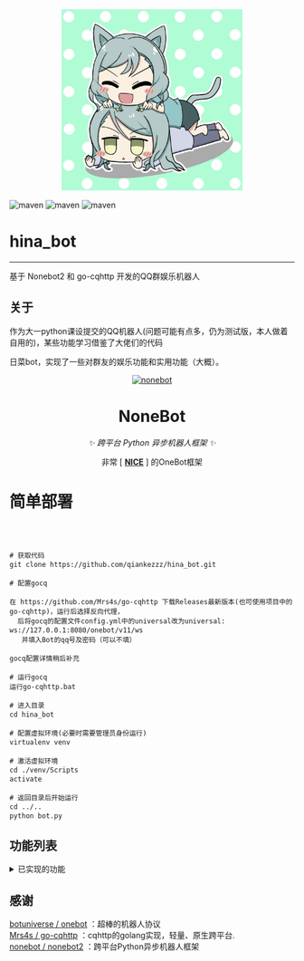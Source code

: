 <div align=center><img width="320" height="320" src="https://raw.githubusercontent.com/qiankezzz/hina_bot/main/logo.jpg"/></div>

![maven](https://img.shields.io/badge/python-3.8%2B-blue)
![maven](https://img.shields.io/badge/nonebot-2.0.0-yellow)
![maven](https://img.shields.io/badge/go--cqhttp-1.0.0-red)

# hina_bot
****
基于 Nonebot2 和 go-cqhttp 开发的QQ群娱乐机器人

  
## 关于

作为大一python课设提交的QQ机器人(问题可能有点多，仍为测试版，本人做着自用的)，某些功能学习借鉴了大佬们的代码

日菜bot，实现了一些对群友的娱乐功能和实用功能（大概）。

<!-- markdownlint-disable MD033 MD041 -->
<p align="center">
  <a href="https://v2.nonebot.dev/"><img src="https://v2.nonebot.dev/logo.png" width="200" height="200" alt="nonebot"></a>
</p>

<div align="center">


  
# NoneBot

<!-- prettier-ignore-start -->
<!-- markdownlint-disable-next-line MD036 -->
_✨ 跨平台 Python 异步机器人框架 ✨_
<!-- prettier-ignore-end -->
  
非常 [ **[NICE](https://github.com/nonebot/nonebot2)** ] 的OneBot框架
  
</div>

# 简单部署

```



# 获取代码
git clone https://github.com/qiankezzz/hina_bot.git

# 配置gocq

在 https://github.com/Mrs4s/go-cqhttp 下载Releases最新版本(也可使用项目中的go-cqhttp)，运行后选择反向代理，
  后将gocq的配置文件config.yml中的universal改为universal: ws://127.0.0.1:8080/onebot/v11/ws
   并填入Bot的qq号及密码（可以不填）

gocq配置详情稍后补充

# 运行gocq
运行go-cqhttp.bat

# 进入目录
cd hina_bot

# 配置虚拟环境(必要时需要管理员身份运行)
virtualenv venv

# 激活虚拟环境
cd ./venv/Scripts
activate

# 返回目录后开始运行
cd ../..
python bot.py
```

## 功能列表

<details>
<summary>已实现的功能</summary>

### 可以使用群聊命令/私聊命令获取指令~

### 已实现的常用功能

* [x] 昵称系统（群与群与私聊分开.）
* [x] [让Bot学习群友说话和发表情包！](https://github.com/CMHopeSunshine/nonebot-plugin-learning-chat)
* [x] 让Bot发送一定数量图片~(存在CD)
* [x] [在群内监控播报群友的Steam游戏状态](https://github.com/nek0us/nonebot_plugin_steam_game_status)
* [x] 获取武宗祥老师的考研数学每日一练~ 
* [x] [使用新版必应的聊天功能](https://github.com/Harry-Jing/nonebot-plugin-bing-chat)
* [x] 主动撤回Bot的不当话语~
* [x] [抽签！抽取你的今日运势🙏](https://github.com/MinatoAquaCrews/nonebot_plugin_fortune)
* [x] 获取米游社原神cos图片~
* [x] [早晚安记录作息，培养优质睡眠😴](https://github.com/MinatoAquaCrews/nonebot_plugin_morning) 
* [x] 定时提醒群友学习，根据学习状态发送特定内容~
* [x] [模拟csgo开箱](https://github.com/roiiiu/nonebot-plugin-csgo-case-simulator)

</details>



## 感谢

[botuniverse / onebot](https://github.com/botuniverse/onebot) ：超棒的机器人协议  
[Mrs4s / go-cqhttp](https://github.com/Mrs4s/go-cqhttp) ：cqhttp的golang实现，轻量、原生跨平台.  
[nonebot / nonebot2](https://github.com/nonebot/nonebot2) ：跨平台Python异步机器人框架  
